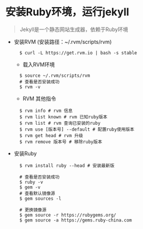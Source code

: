 # 安装Ruby环境，运行jekyll
> Jekyll是一个静态网站生成器，依赖于Ruby环境


- 安装RVM (安装路径：~/.rvm/scripts/rvm)
  ```
    $ curl -L https://get.rvm.io | bash -s stable

  ```
  - 载入RVM环境
  ```
    $ source ~/.rvm/scripts/rvm
    # 查看是否安装成功
    $ rvm -v
  ```
  - RVM 其他指令
  ```
    $ rvm info # rvm 信息
    $ rvm list known # rvm 已知ruby版本
    $ rvm list # rvm 查询已安装的ruby
    $ rvm use [版本号] --default # 配置ruby使用版本
    $ rvm get head # rvm 升级
    $ rvm remove 版本号 # 移除ruby版本
  ```
- 安装Ruby
  ```
    $ rvm install ruby --head # 安装最新版

    # 查看是否安装成功
    $ ruby -v
    $ gem -v
    # 查看默认镜像源
    $ gem sources -l

    # 更换镜像源
    $ gem source -r https://rubygems.org/
    $ gem source -a https://gems.ruby-china.com
  ```